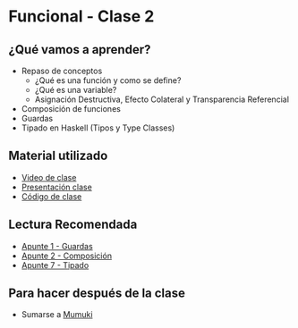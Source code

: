 # Funcional - Clase 2

## ¿Qué vamos a aprender?

* Repaso de conceptos
  * ¿Qué es una función y como se define?
  * ¿Qué es una variable?
  * Asignación Destructiva, Efecto Colateral y Transparencia Referencial
* Composición de funciones
* Guardas
* Tipado en Haskell (Tipos y Type Classes)

## Material utilizado

* [Video de clase](https://drive.google.com/file/d/1i_YP1gtoj2YJfnmfZ2kw1aU3WCuUgXUC/view?usp=sharing)
* [Presentación clase](https://docs.google.com/presentation/d/17lf6CVezRo8hPKLNA2ZfPc1ultTBYY2sv4BjDKkEfRc)
* [Código de clase](https://github.com/pdep-st/seguimiento/blob/main/seguimiento/2022/funcional/practica/clase2.hs)


## Lectura Recomendada

* [Apunte 1 - Guardas](https://docs.google.com/document/d/1W5BcOmIJMCylqAjqPw1RzPlujycbvNJueh8-Uyc2fMY/edit)
* [Apunte 2 - Composición](https://docs.google.com/document/d/1n7TPE2qRpFSnj95lIZFD-q7Ko_DT9XZLH9_kEkNClrU/edit)
* [Apunte 7 - Tipado](https://drive.google.com/open?id=1q2o2zCBU2LOfJs3nWG7-r6SaFHCIU5c0M4CJNmqOIO0)

## Para hacer después de la clase

* Sumarse a [Mumuki](https://mumuki.io/pdep-utn)
